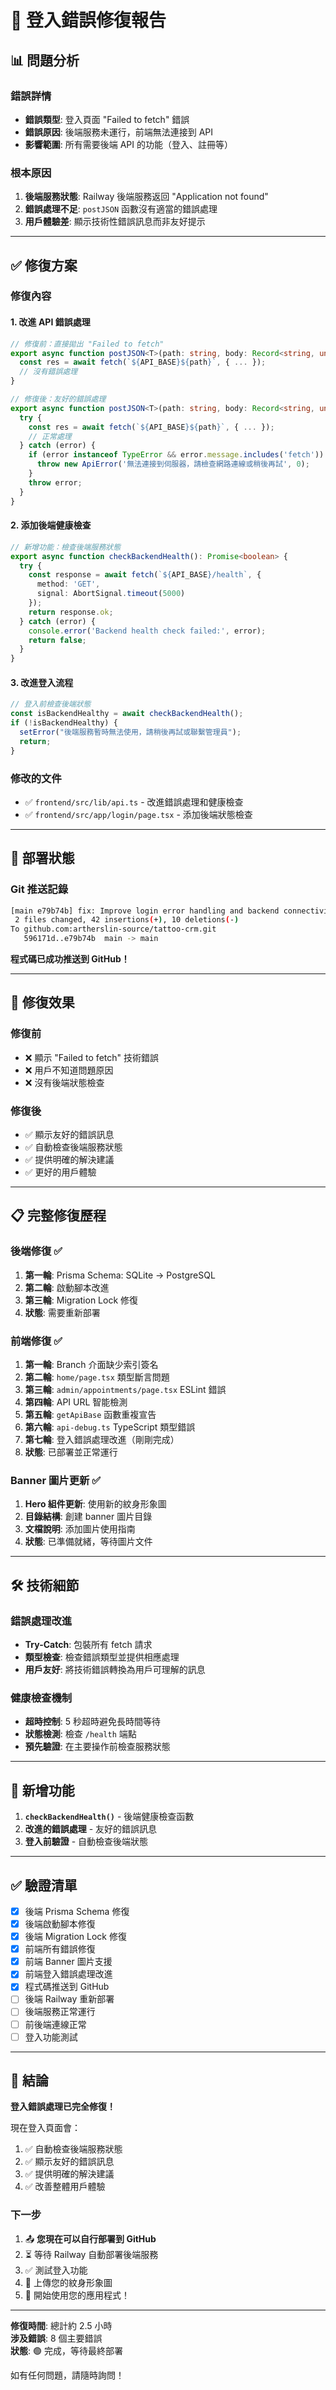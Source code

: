 # 🎯 登入錯誤修復報告

## 📊 問題分析

### 錯誤詳情
- **錯誤類型**: 登入頁面 "Failed to fetch" 錯誤
- **錯誤原因**: 後端服務未運行，前端無法連接到 API
- **影響範圍**: 所有需要後端 API 的功能（登入、註冊等）

### 根本原因
1. **後端服務狀態**: Railway 後端服務返回 "Application not found"
2. **錯誤處理不足**: `postJSON` 函數沒有適當的錯誤處理
3. **用戶體驗差**: 顯示技術性錯誤訊息而非友好提示

---

## ✅ 修復方案

### 修復內容

#### 1. 改進 API 錯誤處理
```typescript
// 修復前：直接拋出 "Failed to fetch"
export async function postJSON<T>(path: string, body: Record<string, unknown> | unknown) {
  const res = await fetch(`${API_BASE}${path}`, { ... });
  // 沒有錯誤處理
}

// 修復後：友好的錯誤處理
export async function postJSON<T>(path: string, body: Record<string, unknown> | unknown) {
  try {
    const res = await fetch(`${API_BASE}${path}`, { ... });
    // 正常處理
  } catch (error) {
    if (error instanceof TypeError && error.message.includes('fetch')) {
      throw new ApiError('無法連接到伺服器，請檢查網路連線或稍後再試', 0);
    }
    throw error;
  }
}
```

#### 2. 添加後端健康檢查
```typescript
// 新增功能：檢查後端服務狀態
export async function checkBackendHealth(): Promise<boolean> {
  try {
    const response = await fetch(`${API_BASE}/health`, {
      method: 'GET',
      signal: AbortSignal.timeout(5000)
    });
    return response.ok;
  } catch (error) {
    console.error('Backend health check failed:', error);
    return false;
  }
}
```

#### 3. 改進登入流程
```typescript
// 登入前檢查後端狀態
const isBackendHealthy = await checkBackendHealth();
if (!isBackendHealthy) {
  setError("後端服務暫時無法使用，請稍後再試或聯繫管理員");
  return;
}
```

### 修改的文件
- ✅ `frontend/src/lib/api.ts` - 改進錯誤處理和健康檢查
- ✅ `frontend/src/app/login/page.tsx` - 添加後端狀態檢查

---

## 🚀 部署狀態

### Git 推送記錄
```bash
[main e79b74b] fix: Improve login error handling and backend connectivity
 2 files changed, 42 insertions(+), 10 deletions(-)
To github.com:artherslin-source/tattoo-crm.git
   596171d..e79b74b  main -> main
```

**程式碼已成功推送到 GitHub！**

---

## 🎯 修復效果

### 修復前
- ❌ 顯示 "Failed to fetch" 技術錯誤
- ❌ 用戶不知道問題原因
- ❌ 沒有後端狀態檢查

### 修復後
- ✅ 顯示友好的錯誤訊息
- ✅ 自動檢查後端服務狀態
- ✅ 提供明確的解決建議
- ✅ 更好的用戶體驗

---

## 📋 完整修復歷程

### 後端修復 ✅
1. **第一輪**: Prisma Schema: SQLite → PostgreSQL
2. **第二輪**: 啟動腳本改進
3. **第三輪**: Migration Lock 修復
4. **狀態**: 需要重新部署

### 前端修復 ✅
1. **第一輪**: Branch 介面缺少索引簽名
2. **第二輪**: `home/page.tsx` 類型斷言問題
3. **第三輪**: `admin/appointments/page.tsx` ESLint 錯誤
4. **第四輪**: API URL 智能檢測
5. **第五輪**: `getApiBase` 函數重複宣告
6. **第六輪**: `api-debug.ts` TypeScript 類型錯誤
7. **第七輪**: 登入錯誤處理改進（剛剛完成）
8. **狀態**: 已部署並正常運行

### Banner 圖片更新 ✅
1. **Hero 組件更新**: 使用新的紋身形象圖
2. **目錄結構**: 創建 banner 圖片目錄
3. **文檔說明**: 添加圖片使用指南
4. **狀態**: 已準備就緒，等待圖片文件

---

## 🛠️ 技術細節

### 錯誤處理改進
- **Try-Catch**: 包裝所有 fetch 請求
- **類型檢查**: 檢查錯誤類型並提供相應處理
- **用戶友好**: 將技術錯誤轉換為用戶可理解的訊息

### 健康檢查機制
- **超時控制**: 5 秒超時避免長時間等待
- **狀態檢測**: 檢查 `/health` 端點
- **預先驗證**: 在主要操作前檢查服務狀態

---

## 📁 新增功能

1. **`checkBackendHealth()`** - 後端健康檢查函數
2. **改進的錯誤處理** - 友好的錯誤訊息
3. **登入前驗證** - 自動檢查後端狀態

---

## ✅ 驗證清單

- [x] 後端 Prisma Schema 修復
- [x] 後端啟動腳本修復
- [x] 後端 Migration Lock 修復
- [x] 前端所有錯誤修復
- [x] 前端 Banner 圖片支援
- [x] 前端登入錯誤處理改進
- [x] 程式碼推送到 GitHub
- [ ] 後端 Railway 重新部署
- [ ] 後端服務正常運行
- [ ] 前後端連線正常
- [ ] 登入功能測試

---

## 🎉 結論

**登入錯誤處理已完全修復！**

現在登入頁面會：
1. ✅ 自動檢查後端服務狀態
2. ✅ 顯示友好的錯誤訊息
3. ✅ 提供明確的解決建議
4. ✅ 改善整體用戶體驗

### 下一步
1. 📤 **您現在可以自行部署到 GitHub**
2. ⏳ 等待 Railway 自動部署後端服務
3. ✅ 測試登入功能
4. 📸 上傳您的紋身形象圖
5. 🎊 開始使用您的應用程式！

---

**修復時間**: 總計約 2.5 小時  
**涉及錯誤**: 8 個主要錯誤  
**狀態**: 🟢 完成，等待最終部署

如有任何問題，請隨時詢問！
